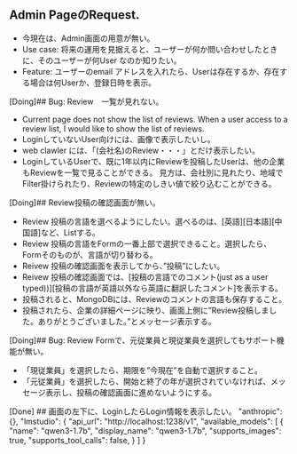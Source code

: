 
## Admin PageのRequest.
- 今現在は、Admin画面の用意が無い。
- Use case: 将来の運用を見据えると、ユーザーが何か問い合わせしたときに、そのユーザーが何User なのか知りたい。
- Feature: ユーザーのemail アドレスを入れたら、Userは存在するか、存在する場合は何Userか、登録日時を表示。

[Doing]## Bug: Review　一覧が見れない。
- Current page does not show the list of reviews. When a user access to a review list, I would like to show the list of reviews.
- LoginしていないUser向けには、画像で表示したいし。
- web clawler には、「(会社名)のReview・・・」とだけ表示したい。
- LoginしているUserで、既に1年以内にReviewを投稿したUserは、他の企業もReviewを一覧で見ることができる。 見方は、会社別に見れたり、地域でFilter掛けられたり、Reviewの特定のしきい値で絞り込むことができる。

[Doing]## Review投稿の確認画面が無い。
- Review 投稿の言語を選べるようにしたい。選べるのは、[英語][日本語][中国語]など、Listする。
- Review 投稿の言語をFormの一番上部で選択できること。選択したら、Formそのものが、言語が切り替わる。
- Reivew 投稿の確認画面を表示してから、”投稿”にしたい。　
- Reivew 投稿の確認画面では、[投稿の言語でのコメント(just as a user typed))][投稿の言語が英語以外なら英語に翻訳したコメント]を表示する。
- 投稿されると、MongoDBには、Reviewのコメントの言語も保存すること。
- 投稿されたら、企業の詳細ページに映り、画面上側に”Review投稿しました。ありがとうございました。”とメッセージ表示する。

[Doing]## Bug: Review Formで、元従業員と現従業員を選択してもサポート機能が無い。
- 「現従業員」を選択したら、期限を”今現在”を自動で選択すること。
- 「元従業員」を選択したら、開始と終了の年が選択されていなければ、メッセージ表示し、投稿の確認画面に進めないようにする。

[Done] ## 画面の左下に、LoginしたらLogin情報を表示したい。
    "anthropic": {},
    "lmstudio": {
      "api_url": "http://localhost:1238/v1",
      "available_models": [
        {
          "name": "qwen3-1.7b",
          "display_name": "qwen3-1.7b",
          "supports_images": true,
          "supports_tool_calls": false,
        }
      ]
    }
